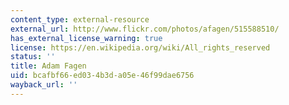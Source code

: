 ```yaml
---
content_type: external-resource
external_url: http://www.flickr.com/photos/afagen/515588510/
has_external_license_warning: true
license: https://en.wikipedia.org/wiki/All_rights_reserved
status: ''
title: Adam Fagen
uid: bcafbf66-ed03-4b3d-a05e-46f99dae6756
wayback_url: ''
---
```

